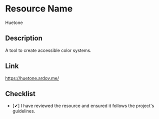 # Resource Name
Huetone

## Description
A tool to create accessible color systems.

## Link
https://huetone.ardov.me/

## Checklist
- [✔] I have reviewed the resource and ensured it follows the project's guidelines.
